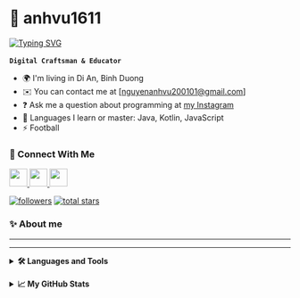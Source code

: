 # 🚀 anhvu1611

<a href="https://git.io/typing-svg"><img src="https://readme-typing-svg.demolab.com?font=Fira+Code&duration=2000&pause=1000&color=00E0E5&random=false&width=435&lines=%F0%9F%92%A1+Innovate.;%E2%9C%A8+Inspire.;%F0%9F%94%A5+Ignite." alt="Typing SVG" /></a>

**`Digital Craftsman & Educator`**

* 🌍 I'm living in Di An, Binh Duong
* ✉️ You can contact me at [nguyenanhvu200101@gmail.com]
* ❓ Ask me a question about programming at [my Instagram](https://www.instagram.com/ahn.vu_/)
* 🧠 Languages I learn or master: Java, Kotlin, JavaScript
* ⚡ Football

### 🔗 Connect With Me
<p align="left">
    <a href="https://www.github.com/anhvu1611" target="_blank" rel="noreferrer"> <picture> <source media="(prefers-color-scheme: dark)" srcset="https://raw.githubusercontent.com/danielcranney/readme-generator/main/public/icons/socials/github-dark.svg" /> <source media="(prefers-color-scheme: light)" srcset="https://raw.githubusercontent.com/danielcranney/readme-generator/main/public/icons/socials/github.svg" /> <img src="https://raw.githubusercontent.com/danielcranney/readme-generator/main/public/icons/socials/github.svg" width="32" height="32" /> </picture> </a>
    <a href="https://www.instagram.com/ahn.vu_/" target="_blank" rel="noreferrer"> <picture> <source media="(prefers-color-scheme: dark)" srcset="https://raw.githubusercontent.com/danielcranney/readme-generator/main/public/icons/socials/instagram.svg" /> <source media="(prefers-color-scheme: light)" srcset="https://raw.githubusercontent.com/danielcranney/readme-generator/main/public/icons/socials/instagram.svg" /> <img src="https://raw.githubusercontent.com/danielcranney/readme-generator/main/public/icons/socials/instagram.svg" width="32" height="32" /> </picture> </a>
    <a href="https://www.facebook.com/sanbong.quytu" target="_blank" rel="noreferrer"> <picture> <source media="(prefers-color-scheme: dark)" srcset="https://raw.githubusercontent.com/danielcranney/readme-generator/main/public/icons/socials/linkedin-dark.svg" /> <source media="(prefers-color-scheme: light)" srcset="https://raw.githubusercontent.com/danielcranney/readme-generator/main/public/icons/socials/facebook.svg" /> <img src="https://raw.githubusercontent.com/danielcranney/readme-generator/main/public/icons/socials/linkedin.svg" width="32" height="32" /> </picture> </a>
</p>

<p>
  <a href="https://github.com/anhvu1611?tab=followers">
    <img alt="followers" title="Follow me on Github" src="https://custom-icon-badges.demolab.com/github/followers/anhvu1611?color=236ad3&labelColor=1155ba&style=for-the-badge&logo=person-add&label=Follow&logoColor=white"/></a>
  <a href="https://github.com/anhvu1611?tab=repositories&sort=stargazers">
    <img alt="total stars" title="Total stars on GitHub" src="https://custom-icon-badges.demolab.com/github/stars/anhvu1611?color=55960c&style=for-the-badge&labelColor=488207&logo=star"/></a>
</p>

### ✨ About me


---

---

<details>
    <summary><b>🛠️ Languages and Tools</b></summary>
    <br />
    <p align="left">
        <a href="https://www.java.com/en/" target="_blank" rel="noreferrer"><img src="https://cdn.worldvectorlogo.com/logos/java-4.svg" width="36" height="36" alt="Java" /></a>
      <a href="https://kotlinlang.org/" target="_blank" rel="noreferrer"><img src="https://cdn.worldvectorlogo.com/logos/kotlin-1.svg" width="36" height="36" alt="Kotlin" /></a>
        <a href="https://developer.mozilla.org/en-US/docs/Web/JavaScript" target="_blank" rel="noreferrer"><img src="https://raw.githubusercontent.com/danielcranney/readme-generator/main/public/icons/skills/javascript-colored.svg" width="36" height="36" alt="JavaScript" /></a>
        <a href="https://reactnative.dev/" target="_blank" rel="noreferrer"><img src="https://cdn.worldvectorlogo.com/logos/react-native-1.svg" width="36" height="36" alt="ReactNative" /></a>
        <a href="https://nodejs.org/en/" target="_blank" rel="noreferrer"><img src="https://raw.githubusercontent.com/danielcranney/readme-generator/main/public/icons/skills/nodejs-colored.svg" width="36" height="36" alt="NodeJS" /></a>
        <a href="https://aws.amazon.com" target="_blank" rel="noreferrer"><img src="https://raw.githubusercontent.com/danielcranney/readme-generator/main/public/icons/skills/aws-colored.svg" width="36" height="36" alt="Amazon Web Services" /></a>
        <a href="https://www.docker.com/" target="_blank" rel="noreferrer"><img src="https://raw.githubusercontent.com/danielcranney/readme-generator/main/public/icons/skills/docker-colored.svg" width="36" height="36" alt="Docker" /></a>
      <a href="https://learn.microsoft.com/vi-vn/sql/ssms/sql-server-management-studio-web-browser?view=sql-server-2017" target="_blank" rel="noreferrer"><img src="https://cdn.worldvectorlogo.com/logos/microsoft-sql-server-1.svg" width="36" height="36" alt="SQL" /></a>
      <a href="https://neo4j.com/fr/" target="_blank" rel="noreferrer"><img src="https://raw.githubusercontent.com/devicons/devicon/6910f0503efdd315c8f9b858234310c06e04d9c0/icons/neo4j/neo4j-original.svg" width="36" height="36" alt="Neo4j" /></a>
   <a href="https://www.mongodb.com/fr-fr" target="_blank" rel="noreferrer"><img src="https://cdn.worldvectorlogo.com/logos/mongodb-icon-1.svg" width="36" height="36" alt="MongoDB" /></a>
    </p>
</details>

<br />

<details>
    <summary><b>📈 My GitHub Stats</b></summary>
    <br />
    <a href="https://github.com/anhvu1611"><img src="https://github-readme-stats.vercel.app/api?username=anhvu1611&show_icons=true&hide=issues,&count_private=true&title_color=10b981&text_color=ffffff&icon_color=facc15&bg_color=1c1917&hide_border=true&show_icons=true" alt="anhvu1611's GitHub stats" /></a>
    <br />    
    <a href="https://github.com/anhvu1611"><img src="https://github-readme-streak-stats.herokuapp.com/?user=anhvu1611&stroke=ffffff&background=1c1917&ring=10b981&fire=10b981&currStreakNum=ffffff&currStreakLabel=10b981&sideNums=ffffff&sideLabels=ffffff&dates=ffffff&hide_border=true" alt="More of anhvu1611 GitHub stats" /></a>
    <br />
</details>
